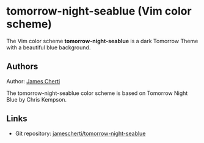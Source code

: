 # tomorrow-night-seablue (Vim color scheme)

The Vim color scheme **tomorrow-night-seablue** is a dark Tomorrow Theme with a beautiful blue background.

## Authors

Author: [James Cherti](https://www.jamescherti.com/)

The tomorrow-night-seablue color scheme is based on Tomorrow Night Blue by Chris Kempson.

## Links
- Git repository: [jamescherti/tomorrow-night-seablue](https://github.com/jamescherti/vim-tomorrow-night-seablue)
